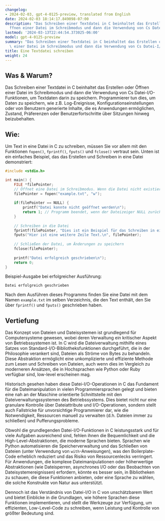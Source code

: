 ```yaml
---
changelog:
- 2024-02-03, gpt-4-0125-preview, translated from English
date: 2024-02-03 18:14:17.849098-07:00
description: "Das Schreiben einer Textdatei in C beinhaltet das Erstellen oder \xD6\
  ffnen einer Datei im Schreibmodus und dann die Verwendung von Cs Datei-I/O-Funktionen,\u2026"
lastmod: '2024-03-13T22:44:54.373025-06:00'
model: gpt-4-0125-preview
summary: "Das Schreiben einer Textdatei in C beinhaltet das Erstellen oder \xD6ffnen\
  \ einer Datei im Schreibmodus und dann die Verwendung von Cs Datei-I/O-Funktionen,\u2026"
title: Eine Textdatei schreiben
weight: 24
---
```


## Was & Warum?

Das Schreiben einer Textdatei in C beinhaltet das Erstellen oder Öffnen einer Datei im Schreibmodus und dann die Verwendung von Cs Datei-I/O-Funktionen, um Textdaten darin zu speichern. Programmierer tun dies, um Daten zu speichern, wie z.B. Log-Ereignisse, Konfigurationseinstellungen oder von Benutzern generierte Inhalte, die es Anwendungen ermöglichen, Zustand, Präferenzen oder Benutzerfortschritte über Sitzungen hinweg beizubehalten.

## Wie:

Um Text in eine Datei in C zu schreiben, müssen Sie vor allem mit den Funktionen `fopen()`, `fprintf()`, `fputs()` und `fclose()` vertraut sein. Unten ist ein einfaches Beispiel, das das Erstellen und Schreiben in eine Datei demonstriert:

```c
#include <stdio.h>

int main() {
    FILE *filePointer;
    // Öffnet eine Datei im Schreibmodus. Wenn die Datei nicht existiert, wird sie erstellt.
    filePointer = fopen("example.txt", "w");
    
    if(filePointer == NULL) {
        printf("Datei konnte nicht geöffnet werden\n");
        return 1; // Programm beendet, wenn der Dateizeiger NULL zurückgibt.
    }
    
    // Schreiben in die Datei
    fprintf(filePointer, "Dies ist ein Beispiel für das Schreiben in eine Datei.\n");
    fputs("Hier ist eine weitere Zeile Text.\n", filePointer);
    
    // Schließen der Datei, um Änderungen zu speichern
    fclose(filePointer);
    
    printf("Datei erfolgreich geschrieben\n");
    return 0;
}
```

Beispiel-Ausgabe bei erfolgreicher Ausführung:
```
Datei erfolgreich geschrieben
```

Nach dem Ausführen dieses Programms finden Sie eine Datei mit dem Namen `example.txt` im selben Verzeichnis, die den Text enthält, den Sie über `fprintf()` und `fputs()` geschrieben haben.

## Vertiefung

Das Konzept von Dateien und Dateisystemen ist grundlegend für Computersysteme gewesen, wobei deren Verwaltung ein kritischer Aspekt von Betriebssystemen ist. In C wird die Dateiverwaltung mithilfe eines Satzes von Standard-I/O-Bibliotheksfunktionen durchgeführt, die in der Philosophie verankert sind, Dateien als Ströme von Bytes zu behandeln. Diese Abstraktion ermöglicht eine unkomplizierte und effiziente Methode zum Lesen und Schreiben von Dateien, auch wenn dies im Vergleich zu moderneren Ansätzen, die in Hochsprachen wie Python oder Ruby verfügbar sind, low-level erscheinen mag.

Historisch gesehen haben diese Datei-I/O-Operationen in C das Fundament für die Dateimanipulation in vielen Programmiersprachen gelegt und bieten eine nah an der Maschine orientierte Schnittstelle mit den Dateiverwaltungssystemen des Betriebssystems. Dies bietet nicht nur eine granulare Kontrolle über Dateiattribute und I/O-Operationen, sondern stellt auch Fallstricke für unvorsichtige Programmierer dar, wie die Notwendigkeit, Ressourcen manuell zu verwalten (d.h. Dateien immer zu schließen) und Pufferungsprobleme.

Obwohl die grundlegenden Datei-I/O-Funktionen in C leistungsstark und für viele Aufgaben ausreichend sind, fehlen ihnen die Bequemlichkeit und die High-Level-Abstraktionen, die moderne Sprachen bieten. Sprachen wie Python automatisieren die Speicherverwaltung und das Schließen von Dateien (unter Verwendung von `with`-Anweisungen), was den Boilerplate-Code erheblich reduziert und das Risiko von Ressourcenlecks verringert. Für Anwendungen, die komplexe Dateimanipulationen oder höherwertige Abstraktionen (wie Dateisperren, asynchrones I/O oder das Beobachten von Dateisystemereignissen) erfordern, könnte es besser sein, in Bibliotheken zu schauen, die diese Funktionen anbieten, oder eine Sprache zu wählen, die solche Konstrukte von Natur aus unterstützt.

Dennoch ist das Verständnis von Datei-I/O in C von unschätzbarem Wert und bietet Einblicke in die Grundlagen, wie höhere Sprachen diese Funktionen implementieren, und stellt die Werkzeuge zur Verfügung, um effizienten, Low-Level-Code zu schreiben, wenn Leistung und Kontrolle von größter Bedeutung sind.
